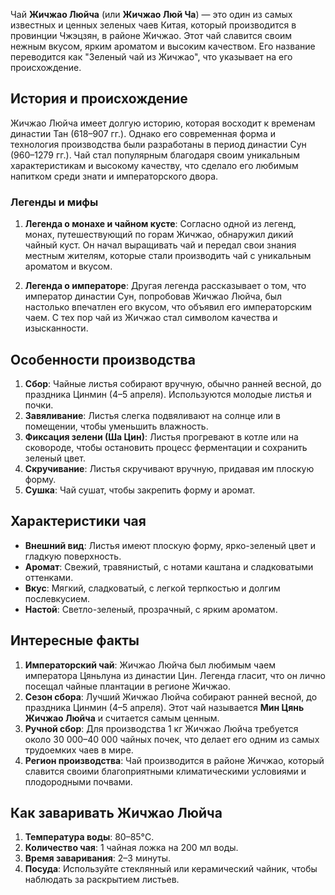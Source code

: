Чай **Жичжао Люйча** (или **Жичжао Люй Ча**) — это один из самых известных и ценных зеленых чаев Китая, который производится в провинции Чжэцзян, в районе Жичжао. Этот чай славится своим нежным вкусом, ярким ароматом и высоким качеством. Его название переводится как "Зеленый чай из Жичжао", что указывает на его происхождение.

## История и происхождение

Жичжао Люйча имеет долгую историю, которая восходит к временам династии Тан (618–907 гг.). Однако его современная форма и технология производства были разработаны в период династии Сун (960–1279 гг.). Чай стал популярным благодаря своим уникальным характеристикам и высокому качеству, что сделало его любимым напитком среди знати и императорского двора.

### Легенды и мифы

1. **Легенда о монахе и чайном кусте**:
   Согласно одной из легенд, монах, путешествующий по горам Жичжао, обнаружил дикий чайный куст. Он начал выращивать чай и передал свои знания местным жителям, которые стали производить чай с уникальным ароматом и вкусом.

2. **Легенда о императоре**:
   Другая легенда рассказывает о том, что император династии Сун, попробовав Жичжао Люйча, был настолько впечатлен его вкусом, что объявил его императорским чаем. С тех пор чай из Жичжао стал символом качества и изысканности.

## Особенности производства

1. **Сбор**: Чайные листья собирают вручную, обычно ранней весной, до праздника Цинмин (4–5 апреля). Используются молодые листья и почки.
2. **Завяливание**: Листья слегка подвяливают на солнце или в помещении, чтобы уменьшить влажность.
3. **Фиксация зелени (Ша Цин)**: Листья прогревают в котле или на сковороде, чтобы остановить процесс ферментации и сохранить зеленый цвет.
4. **Скручивание**: Листья скручивают вручную, придавая им плоскую форму.
5. **Сушка**: Чай сушат, чтобы закрепить форму и аромат.

## Характеристики чая

- **Внешний вид**: Листья имеют плоскую форму, ярко-зеленый цвет и гладкую поверхность.
- **Аромат**: Свежий, травянистый, с нотами каштана и сладковатыми оттенками.
- **Вкус**: Мягкий, сладковатый, с легкой терпкостью и долгим послевкусием.
- **Настой**: Светло-зеленый, прозрачный, с ярким ароматом.

## Интересные факты

1. **Императорский чай**: Жичжао Люйча был любимым чаем императора Цяньлуна из династии Цин. Легенда гласит, что он лично посещал чайные плантации в регионе Жичжао.
2. **Сезон сбора**: Лучший Жичжао Люйча собирают ранней весной, до праздника Цинмин (4–5 апреля). Этот чай называется **Мин Цянь Жичжао Люйча** и считается самым ценным.
3. **Ручной сбор**: Для производства 1 кг Жичжао Люйча требуется около 30 000–40 000 чайных почек, что делает его одним из самых трудоемких чаев в мире.
4. **Регион производства**: Чай производится в районе Жичжао, который славится своими благоприятными климатическими условиями и плодородными почвами.

## Как заваривать Жичжао Люйча

1. **Температура воды**: 80–85°C.
2. **Количество чая**: 1 чайная ложка на 200 мл воды.
3. **Время заваривания**: 2–3 минуты.
4. **Посуда**: Используйте стеклянный или керамический чайник, чтобы наблюдать за раскрытием листьев.

